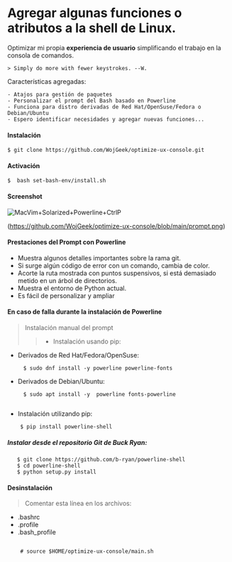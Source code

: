 # Agregar algunas funciones o atributos a la shell de Linux.

Optimizar mi propia **experiencia de usuario** simplificando el trabajo en la consola de comandos.

    > Simply do more with fewer keystrokes. --W.
    

Características agregadas:

    - Atajos para gestión de paquetes
    - Personalizar el prompt del Bash basado en Powerline
    - Funciona para distro derivadas de Red Hat/OpenSuse/Fedora o Debian/Ubuntu
    - Espero identificar necesidades y agregar nuevas funciones...
        

####  Instalación 

    $ git clone https://github.com/WojGeek/optimize-ux-console.git

####  Activación

    $  bash set-bash-env/install.sh



#### Screenshot


![MacVim+Solarized+Powerline+CtrlP](https://raw.github.com/b-ryan/powerline-shell/master/bash-powerline-screenshot.png)

(https://github.com/WojGeek/optimize-ux-console/blob/main/prompt.png)

#### Prestaciones del Prompt con Powerline 

- Muestra algunos detalles importantes sobre la rama git.
- Si surge algún código de error con un comando, cambia de color.
- Acorte la ruta mostrada con puntos suspensivos, si está demasiado metido en un árbol de directorios.
- Muestra el entorno de Python actual. 
- Es fácil de personalizar y ampliar


#### En caso de falla durante la instalación de Powerline

> Instalación manual del prompt
>>  - Instalación usando pip:

- Derivados de Red Hat/Fedora/OpenSuse:

```
     $ sudo dnf install -y powerline powerline-fonts

```

- Derivados de Debian/Ubuntu:

```
     $ sudo apt install -y  powerline fonts-powerline 
     
```

- Instalación utilizando pip:

```
    $ pip install powerline-shell

```

#####  Instalar desde el repositorio Git de Buck Ryan:

```
   $ git clone https://github.com/b-ryan/powerline-shell
   $ cd powerline-shell
   $ python setup.py install

```


#### Desinstalación 

> Comentar esta línea en los archivos:
- .bashrc
- .profile
- .bash_profile

```
    
    # source $HOME/optimize-ux-console/main.sh


```



